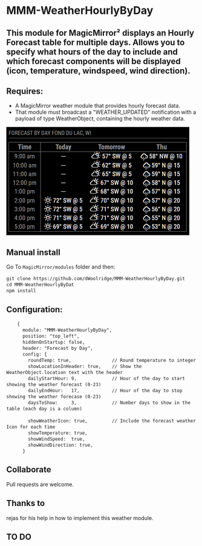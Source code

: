# MMM-WeatherHourlyByDay
## This module for MagicMirror² displays an Hourly Forecast table for multiple days.  Allows you to specify what hours of the day to include and which forecast components will be displayed (icon, temperature, windspeed, wind direction).

## Requires:
- A MagicMirror weather module that provides hourly forecast data.
- That module must broadcast a "WEATHER_UPDATED" notification with a payload of type WeatherObject, containing the hourly weather data.

![Screen shot](images/WeatherHourlyByDay.png)

## Manual install
Go To ```MagicMirror/modules``` folder and then:
```
git clone https://github.com/dWoolridge/MMM-WeatherHourlyByDay.git
cd MMM-WeatherHourlyByDat
npm install
```
## Configuration:
```
    {
      module: "MMM-WeatherHourlyByDay",
      position: "top_left",
      hiddenOnStartup: false,
      header: "Forecast by Day",
      config: {
        roundTemp: true,               // Round temperature to integer
        showLocationInHeader: true,    // Show the WeatherObject.location text with the header
        dailyStartHour: 9,             // Hour of the day to start showing the weather forecast (0-23)
        dailyEndHour:   17,            // Hour of the day to stop showing the weather forecase (0-23)
        daysToShow:     3,             // Number days to show in the table (each day is a column)

        showWeatherIcon: true,         // Include the forecast weather Icon for each time
        showTemperature: true,
        showWindSpeed:  true,
        showWindDirection: true,
      }
```
## Collaborate
Pull requests are welcome.

## Thanks to
rejas for his help in how to implement this weather module.

## TO DO
